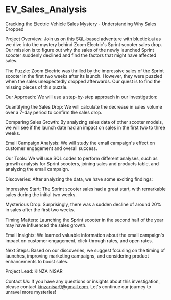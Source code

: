 # EV_Sales_Analysis
Cracking the Electric Vehicle Sales Mystery - Understanding Why Sales Dropped

Project Overview:
Join us on this SQL-based adventure with bluetick.ai as we dive into the mystery behind Zoom Electric's Sprint scooter sales drop. Our mission is to figure out why the sales of the newly launched Sprint scooter suddenly declined and find the factors that might have affected sales.

The Puzzle:
Zoom Electric was thrilled by the impressive sales of the Sprint scooter in the first two weeks after its launch. However, they were puzzled when the sales unexpectedly dropped afterwards. Our quest is to find the missing pieces of this puzzle.

Our Approach:
We will use a step-by-step approach in our investigation:

Quantifying the Sales Drop: We will calculate the decrease in sales volume over a 7-day period to confirm the sales drop.

Comparing Sales Growth: By analyzing sales data of other scooter models, we will see if the launch date had an impact on sales in the first two to three weeks.

Email Campaign Analysis: We will study the email campaign's effect on customer engagement and overall success.

Our Tools:
We will use SQL codes to perform different analyses, such as growth analysis for Sprint scooters, joining sales and products table, and analyzing the email campaign.

Discoveries:
After analyzing the data, we have some exciting findings:

Impressive Start: The Sprint scooter sales had a great start, with remarkable sales during the initial two weeks.

Mysterious Drop: Surprisingly, there was a sudden decline of around 20% in sales after the first two weeks.

Timing Matters: Launching the Sprint scooter in the second half of the year may have influenced the sales growth.

Email Insights: We learned valuable information about the email campaign's impact on customer engagement, click-through rates, and open rates.

Next Steps:
Based on our discoveries, we suggest focusing on the timing of launches, improving marketing campaigns, and considering product enhancements to boost sales.

Project Lead: KINZA NISAR

Contact Us:
If you have any questions or insights about this investigation, please contact kinzanisar9@gmail.com. Let's continue our journey to unravel more mysteries!




